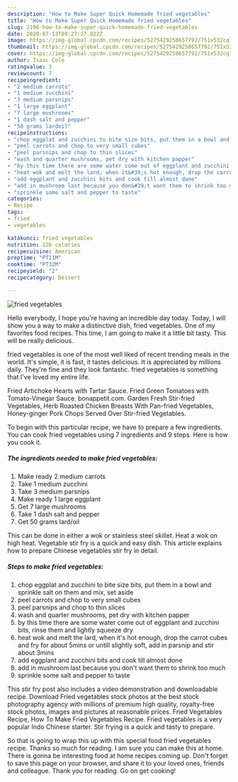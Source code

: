 ```yaml
---
description: "How to Make Super Quick Homemade fried vegetables"
title: "How to Make Super Quick Homemade fried vegetables"
slug: 2196-how-to-make-super-quick-homemade-fried-vegetables
date: 2020-07-13T09:27:27.022Z
image: https://img-global.cpcdn.com/recipes/5275429258657792/751x532cq70/fried-vegetables-recipe-main-photo.jpg
thumbnail: https://img-global.cpcdn.com/recipes/5275429258657792/751x532cq70/fried-vegetables-recipe-main-photo.jpg
cover: https://img-global.cpcdn.com/recipes/5275429258657792/751x532cq70/fried-vegetables-recipe-main-photo.jpg
author: Isaac Cole
ratingvalue: 3
reviewcount: 7
recipeingredient:
- "2 medium carrots"
- "1 medium zucchini"
- "3 medium parsnips"
- "1 large eggplant"
- "7 large mushrooms"
- "1 dash salt and pepper"
- "50 grams lardoil"
recipeinstructions:
- "chop eggplat and zucchini to bite size bits, put them in a bowl and sprinkle salt on them and mix, set aside"
- "peel carrots and chop to very small cubes"
- "peel parsnips and chop to thin slices"
- "wash and quarter mushrooms, pet dry with kitchen papper"
- "by this time there are some water come out of eggplant and zucchini bits, rinse them and lightly squeeze dry"
- "heat wok and melt the lard, when it&#39;s hot enough, drop the carrot cubes and fry for about 5mins or untill slightly soft, add in parsnip and stir about 3mins"
- "add eggplant and zucchini bits and cook till almost done"
- "add in mushroom last because you don&#39;t want them to shrink too much"
- "sprinkle some salt and pepper to taste"
categories:
- Recipe
tags:
- fried
- vegetables

katakunci: fried vegetables 
nutrition: 226 calories
recipecuisine: American
preptime: "PT11M"
cooktime: "PT32M"
recipeyield: "2"
recipecategory: Dessert

---
```



![fried vegetables](https://img-global.cpcdn.com/recipes/5275429258657792/751x532cq70/fried-vegetables-recipe-main-photo.jpg)

Hello everybody, I hope you're having an incredible day today. Today, I will show you a way to make a distinctive dish, fried vegetables. One of my favorites food recipes. This time, I am going to make it a little bit tasty. This will be really delicious.

fried vegetables is one of the most well liked of recent trending meals in the world. It's simple, it is fast, it tastes delicious. It is appreciated by millions daily. They're fine and they look fantastic. fried vegetables is something that I've loved my entire life.

Fried Artichoke Hearts with Tartar Sauce. Fried Green Tomatoes with Tomato-Vinegar Sauce. bonappetit.com. Garden Fresh Stir-fried Vegetables, Herb Roasted Chicken Breasts With Pan-fried Vegetables, Honey-ginger Pork Chops Served Over Stir-fried Vegetables.


To begin with this particular recipe, we have to prepare a few ingredients. You can cook fried vegetables using 7 ingredients and 9 steps. Here is how you cook it.

<!--inarticleads1-->

##### The ingredients needed to make fried vegetables:

1. Make ready 2 medium carrots
1. Take 1 medium zucchini
1. Take 3 medium parsnips
1. Make ready 1 large eggplant
1. Get 7 large mushrooms
1. Take 1 dash salt and pepper
1. Get 50 grams lard/oil


This can be done in either a wok or stainless steel skillet. Heat a wok on high heat. Vegetable stir fry is a quick and easy dish. This article explains how to prepare Chinese vegetables stir fry in detail. 

<!--inarticleads2-->

##### Steps to make fried vegetables:

1. chop eggplat and zucchini to bite size bits, put them in a bowl and sprinkle salt on them and mix, set aside
1. peel carrots and chop to very small cubes
1. peel parsnips and chop to thin slices
1. wash and quarter mushrooms, pet dry with kitchen papper
1. by this time there are some water come out of eggplant and zucchini bits, rinse them and lightly squeeze dry
1. heat wok and melt the lard, when it&#39;s hot enough, drop the carrot cubes and fry for about 5mins or untill slightly soft, add in parsnip and stir about 3mins
1. add eggplant and zucchini bits and cook till almost done
1. add in mushroom last because you don&#39;t want them to shrink too much
1. sprinkle some salt and pepper to taste


This stir fry post also includes a video demonstration and downloadable recipe. Download Fried vegetables stock photos at the best stock photography agency with millions of premium high quality, royalty-free stock photos, images and pictures at reasonable prices. Fried Vegetables Recipe, How To Make Fried Vegetables Recipe. Fried vegetables is a very popular Indo Chinese starter. Stir frying is a quick and tasty to prepare. 

So that is going to wrap this up with this special food fried vegetables recipe. Thanks so much for reading. I am sure you can make this at home. There is gonna be interesting food at home recipes coming up. Don't forget to save this page on your browser, and share it to your loved ones, friends and colleague. Thank you for reading. Go on get cooking!
